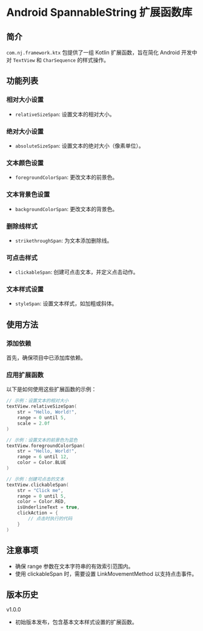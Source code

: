 # Android SpannableString 扩展函数库

## 简介

`com.nj.framework.ktx` 包提供了一组 Kotlin 扩展函数，旨在简化 Android 开发中对 `TextView`
和 `CharSequence` 的样式操作。

## 功能列表

### 相对大小设置

- `relativeSizeSpan`: 设置文本的相对大小。

### 绝对大小设置

- `absoluteSizeSpan`: 设置文本的绝对大小（像素单位）。

### 文本颜色设置

- `foregroundColorSpan`: 更改文本的前景色。

### 文本背景色设置

- `backgroundColorSpan`: 更改文本的背景色。

### 删除线样式

- `strikethroughSpan`: 为文本添加删除线。

### 可点击样式

- `clickableSpan`: 创建可点击文本，并定义点击动作。

### 文本样式设置

- `styleSpan`: 设置文本样式，如加粗或斜体。

## 使用方法

### 添加依赖

首先，确保项目中已添加库依赖。

### 应用扩展函数

以下是如何使用这些扩展函数的示例：

```kotlin
// 示例：设置文本的相对大小
textView.relativeSizeSpan(
    str = "Hello, World!",
    range = 0 until 5,
    scale = 2.0f
)

// 示例：设置文本的前景色为蓝色
textView.foregroundColorSpan(
    str = "Hello, World!",
    range = 6 until 12,
    color = Color.BLUE
)

// 示例：创建可点击的文本
textView.clickableSpan(
    str = "Click me",
    range = 0 until 5,
    color = Color.RED,
    isUnderlineText = true,
    clickAction = {
        // 点击时执行的代码
    }
)
```

## 注意事项

- 确保 range 参数在文本字符串的有效索引范围内。
- 使用 clickableSpan 时，需要设置 LinkMovementMethod 以支持点击事件。

## 版本历史

v1.0.0

- 初始版本发布，包含基本文本样式设置的扩展函数。
